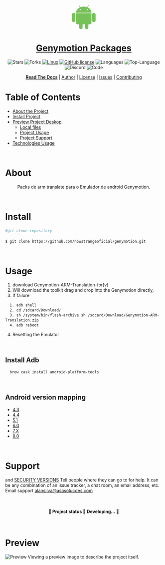 <div align="center">
    <a href="#">
        <img height="80" width="80" alt="project-icon"
    src="images/android.png">
    </a>
    <h1><a href="#">Genymotion Packages</a> </h1>

![Stars](https://img.shields.io/github/stars/howstrangeoficial/genymotion)
![Forks](https://img.shields.io/github/forks/howstrangeoficial/genymotion)
[![Linux](https://svgshare.com/i/Zhy.svg)](https://svgshare.com/i/Zhy.svg)
[![GitHub license](https://img.shields.io/github/license/Naereen/StrapDown.js.svg)](LICENSE)
![Languages](https://img.shields.io/github/languages/count/howstrangeoficial/genymotion)
![Top-Language](https://img.shields.io/github/languages/top/howstrangeoficial/genymotion)
![Discord](https://img.shields.io/discord/907324033698234448?label=Discord)
![Code](https://img.shields.io/github/languages/code-size/howstrangeoficial/genymotion)

[**Read The Docs**](https://blog.rocketseat.com.br/como-fazer-um-bom-readme) |
[Author](https://github.com/howstrangeoficial) |
[License](LICENSE) |
[Issues](https://github.com/howstrangeoficial/genymotion/issues) |
[Contributing](contributing.md)

</div>


Table of Contents
=================
   * [About the Project](#About)
   * [Install Project](#Install)
   * [Preview Project Deskop](#preview)
      * [Local files](#Local-Files)
      * [Project Usage](#Usage)
      * [Project Support](#Support)
   * [Technologies Usage](#Technologies)

<br>

# About
<p align="center"> Packs de arm translate para o Emulador de android Genymotion.</p>

<br>

# Install
```bash
#git clone repository

$ git clone https://github.com/howstrangeoficial/genymotion.git
```

<br>

# Usage
1. download Genymotion-ARM-Translation-for[v]
2. Will download the toolkit drag and drop into the Genymotion directly,
3. If failure
```
  1. adb shell
  2. cd /sdcard/Download/
  3. sh /system/bin/flash-archive.sh /sdcard/Download/Genymotion-ARM-Translation.zip
  4. adb reboot
```
4. Resetting the Emulator

<br>

## Install Adb

```bash
  brew cask install android-platform-tools
```

<br>

## Android version mapping

* [4.3](/package/Genymotion-ARM-Translation_for_4.3.zip)
* [4.4](/package/Genymotion-ARM-Translation_for_4.4.zip)
* [5.1](/package/Genymotion-ARM-Translation_for_5.1.zip)
* [6.0](/package/Genymotion-ARM-Translation_for_6.0.zip)
* [7.X](/package/Genymotion-ARM-Translation_for_7.X.zip)
* [8.0](/package/Genymotion-ARM-Translation_for_8.0.zip)


<br>

# Support
and [SECURITY VERSIONS](security.md)
Tell people where they can go to for help. It can be any combination of an issue tracker, a chat room, an email address, etc.
Email support alansilva@asasolucoes.com

<br>

<h4 align="center"> 
	🚧  Project status 🚀 Developing...  🚧
</h4>

<br>

# Preview
![Preview](images/project.gif)
Viewing a preview image to describe the project itself.